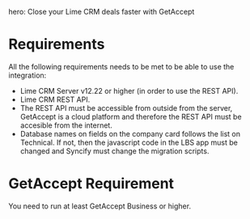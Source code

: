 hero: Close your Lime CRM deals faster with GetAccept

# Requirements

All the following requirements needs to be met to be able to use the integration:

* Lime CRM Server v12.22 or higher (in order to use the REST API).
* Lime CRM REST API.
* The REST API must be accessible from outside from the server, GetAccept is a cloud platform and therefore the REST API must be accesible from the internet.
* Database names on fields on the company card follows the list on Technical. If not, then the javascript code in the LBS app must be changed and Syncify must change the migration scripts.

 

# GetAccept Requirement

You need to run at least GetAccept Business or higher. 


